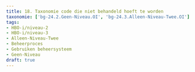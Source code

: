 ```yaml
---
title: 18. Taxonomie code die niet behandeld hoeft te worden
taxonomie: ['bg-24.2.Geen-Niveau.OI', 'bg-24.3.Alleen-Niveau-Twee.OI']
tags:
- HBO-i/niveau-2
- HBO-i/niveau-3
- Alleen-Niveau-Twee
- Beheerproces
- Gebruiken beheersysteem
- Geen-Niveau
draft: true 
---
```

